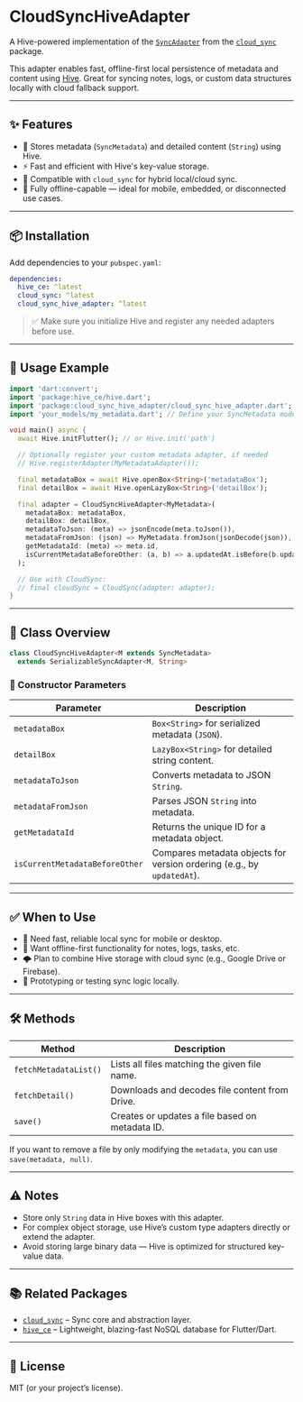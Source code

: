 # CloudSyncHiveAdapter

A Hive-powered implementation of the [`SyncAdapter`](https://pub.dev/documentation/cloud_sync/latest/cloud_sync/SyncAdapter-class.html) from the [`cloud_sync`](https://pub.dev/packages/cloud_sync) package.

This adapter enables fast, offline-first local persistence of metadata and content using [Hive](https://pub.dev/packages/hive_ce). Great for syncing notes, logs, or custom data structures locally with cloud fallback support.

---

## ✨ Features

- 💾 Stores metadata (`SyncMetadata`) and detailed content (`String`) using Hive.
- ⚡ Fast and efficient with Hive's key-value storage.
- 🔄 Compatible with `cloud_sync` for hybrid local/cloud sync.
- 📴 Fully offline-capable — ideal for mobile, embedded, or disconnected use cases.

---

## 📦 Installation

Add dependencies to your `pubspec.yaml`:

```yaml
dependencies:
  hive_ce: ^latest
  cloud_sync: ^latest
  cloud_sync_hive_adapter: ^latest
```

> ✅ Make sure you initialize Hive and register any needed adapters before use.

---

## 🚀 Usage Example

```dart
import 'dart:convert';
import 'package:hive_ce/hive.dart';
import 'package:cloud_sync_hive_adapter/cloud_sync_hive_adapter.dart';
import 'your_models/my_metadata.dart'; // Define your SyncMetadata model

void main() async {
  await Hive.initFlutter(); // or Hive.init('path')

  // Optionally register your custom metadata adapter, if needed
  // Hive.registerAdapter(MyMetadataAdapter());

  final metadataBox = await Hive.openBox<String>('metadataBox');
  final detailBox = await Hive.openLazyBox<String>('detailBox');

  final adapter = CloudSyncHiveAdapter<MyMetadata>(
    metadataBox: metadataBox,
    detailBox: detailBox,
    metadataToJson: (meta) => jsonEncode(meta.toJson()),
    metadataFromJson: (json) => MyMetadata.fromJson(jsonDecode(json)),
    getMetadataId: (meta) => meta.id,
    isCurrentMetadataBeforeOther: (a, b) => a.updatedAt.isBefore(b.updatedAt),
  );

  // Use with CloudSync:
  // final cloudSync = CloudSync(adapter: adapter);
}
```

---

## 🧱 Class Overview

```dart
class CloudSyncHiveAdapter<M extends SyncMetadata>
  extends SerializableSyncAdapter<M, String>
```

### 🔧 Constructor Parameters

| Parameter                      | Description                                                            |
| ------------------------------ | ---------------------------------------------------------------------- |
| `metadataBox`                  | `Box<String>` for serialized metadata (`JSON`).                        |
| `detailBox`                    | `LazyBox<String>` for detailed string content.                         |
| `metadataToJson`               | Converts metadata to JSON `String`.                                    |
| `metadataFromJson`             | Parses JSON `String` into metadata.                                    |
| `getMetadataId`                | Returns the unique ID for a metadata object.                           |
| `isCurrentMetadataBeforeOther` | Compares metadata objects for version ordering (e.g., by `updatedAt`). |

---

## ✅ When to Use

- 📲 Need fast, reliable local sync for mobile or desktop.
- 📴 Want offline-first functionality for notes, logs, tasks, etc.
- 🌩️ Plan to combine Hive storage with cloud sync (e.g., Google Drive or Firebase).
- 🧪 Prototyping or testing sync logic locally.

---

## 🛠 Methods

| Method                | Description                                     |
| --------------------- | ----------------------------------------------- |
| `fetchMetadataList()` | Lists all files matching the given file name.   |
| `fetchDetail()`       | Downloads and decodes file content from Drive.  |
| `save()`              | Creates or updates a file based on metadata ID. |

If you want to remove a file by only modifying the `metadata`, you can use `save(metadata, null)`.

---

## ⚠️ Notes

- Store only `String` data in Hive boxes with this adapter.
- For complex object storage, use Hive’s custom type adapters directly or extend the adapter.
- Avoid storing large binary data — Hive is optimized for structured key-value data.

---

## 📚 Related Packages

- [`cloud_sync`](https://pub.dev/packages/cloud_sync) – Sync core and abstraction layer.
- [`hive_ce`](https://pub.dev/packages/hive_ce) – Lightweight, blazing-fast NoSQL database for Flutter/Dart.

---

## 📄 License

MIT (or your project’s license).

